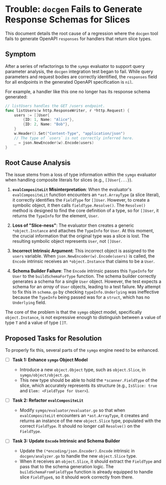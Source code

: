 # Trouble: `docgen` Fails to Generate Response Schemas for Slices

This document details the root cause of a regression where the `docgen` tool fails to generate OpenAPI `responses` for handlers that return slice types.

## Symptom

After a series of refactorings to the `symgo` evaluator to support query parameter analysis, the `docgen` integration test began to fail. While query parameters and request bodies are correctly identified, the `responses` field for all endpoints in the generated OpenAPI specification is `nil`.

For example, a handler like this one no longer has its response schema generated:

```go
// listUsers handles the GET /users endpoint.
func listUsers(w http.ResponseWriter, r *http.Request) {
	users := []User{
		{ID: 1, Name: "Alice"},
		{ID: 2, Name: "Bob"},
	}
	w.Header().Set("Content-Type", "application/json")
	// The type of `users` is not correctly inferred here.
	_ = json.NewEncoder(w).Encode(users)
}
```

## Root Cause Analysis

The issue stems from a loss of type information within the `symgo` evaluator when handling composite literals for slices (e.g., `[]User{...}`).

1.  **`evalCompositeLit` Misinterpretation**: When the evaluator's `evalCompositeLit` function encounters an `*ast.ArrayType` (a slice literal), it correctly identifies the `FieldType` for `[]User`. However, to create a symbolic object, it then calls `fieldType.Resolve()`. The `Resolve()` method is designed to find the core definition of a type, so for `[]User`, it returns the `TypeInfo` for the element, `User`.

2.  **Loss of "Slice-ness"**: The evaluator then creates a generic `*object.Instance` and attaches the `TypeInfo` for `User`. At this moment, the crucial information that the original type was a slice is lost. The resulting symbolic object represents `User`, not `[]User`.

3.  **Incorrect Intrinsic Argument**: This incorrect object is assigned to the `users` variable. When `json.NewEncoder(w).Encode(users)` is called, the `Encode` intrinsic receives an `*object.Instance` that claims to be a `User`.

4.  **Schema Builder Failure**: The `Encode` intrinsic passes this `TypeInfo` for `User` to the `buildSchemaForType` function. The schema builder correctly generates a schema for a single `User` object. However, the test expects a schema for an *array* of `User` objects, leading to a test failure. My attempt to fix this in `schema.go` by checking `typeInfo.Underlying` was ineffective because the `TypeInfo` being passed was for a `struct`, which has no `Underlying` field.

The core of the problem is that the `symgo` object model, specifically `object.Instance`, is not expressive enough to distinguish between a value of type `T` and a value of type `[]T`.

## Proposed Tasks for Resolution

To properly fix this, several parts of the `symgo` engine need to be enhanced.

-   [ ] **Task 1: Enhance `symgo` Object Model**
    -   Introduce a new `object.Object` type, such as `object.Slice`, in `symgo/object/object.go`.
    -   This new type should be able to hold the `*scanner.FieldType` of the slice, which accurately represents its structure (e.g., `IsSlice: true` and `Elem: <FieldType for User>`).

-   [ ] **Task 2: Refactor `evalCompositeLit`**
    -   Modify `symgo/evaluator/evaluator.go` so that when `evalCompositeLit` encounters an `*ast.ArrayType`, it creates and returns an instance of the new `object.Slice` type, populated with the correct `FieldType`. It should no longer call `Resolve()` on the `FieldType`.

-   [ ] **Task 3: Update `Encode` Intrinsic and Schema Builder**
    -   Update the `(*encoding/json.Encoder).Encode` intrinsic in `docgen/analyzer.go` to handle the new `object.Slice` type.
    -   When it receives an `object.Slice`, it should extract the `FieldType` and pass that to the schema generation logic. The `buildSchemaFromFieldType` function is already equipped to handle slice `FieldType`s, so it should work correctly from there.
